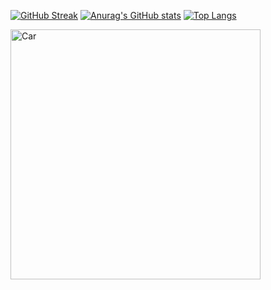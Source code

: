 [![GitHub Streak](https://streak-stats.demolab.com?user=WeissDotExe&theme=radical)](https://git.io/streak-stats)
[![Anurag's GitHub stats](https://github-readme-stats.vercel.app/api?username=WeissDotExe&theme=radical)](https://github.com/WeissDotExe/github-readme-stats)
[![Top Langs](https://github-readme-stats.vercel.app/api/top-langs/?username=WeissDotExe&layout=compact&theme=radical)](https://github.com/WeissDotExe/github-readme-stats)

<img align="center" alt="Car" width="400" src="https://media.giphy.com/media/1zRfp0Jwsag4yPekP4/giphy.gif">
